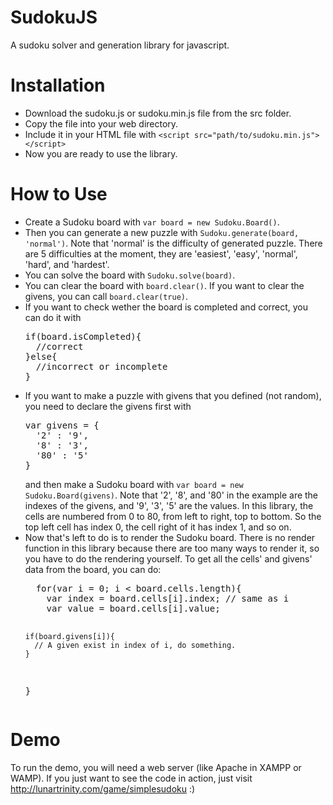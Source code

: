 SudokuJS
========

A sudoku solver and generation library for javascript.

Installation
============
<ul>
<li>Download the sudoku.js or sudoku.min.js file from the src folder.</li>
<li>Copy the file into your web directory.</li>
<li>Include it in your HTML file with <code>&lt;script src="path/to/sudoku.min.js"&gt;&lt;/script&gt;</code></li>
<li>Now you are ready to use the library.</li>
</ul>

How to Use
==========
<ul>
<li>Create a Sudoku board with <code>var board = new Sudoku.Board()</code>.</li>
<li>Then you can generate a new puzzle with <code>Sudoku.generate(board, 'normal')</code>.
Note that 'normal' is the difficulty of generated puzzle. There are 5 difficulties at the moment, they are 'easiest', 'easy', 'normal', 'hard', and 'hardest'.</li>
<li>You can solve the board with <code>Sudoku.solve(board)</code>.</li>
<li>You can clear the board with <code>board.clear()</code>. If you want to clear the givens, you can call <code>board.clear(true)</code>.</li>
<li>If you want to check wether the board is completed and correct, you can do it with 
<pre>
if(board.isCompleted){
  //correct 
}else{ 
  //incorrect or incomplete
}
</pre></li>
<li>If you want to make a puzzle with givens that you defined (not random), you need to declare the givens first with
<pre>var givens = {
  '2' : '9',
  '8' : '3',
  '80' : '5'
}</pre>
and then make a Sudoku board with <code>var board = new Sudoku.Board(givens)</code>.
Note that '2', '8', and '80' in the example are the indexes of the givens, and '9', '3', '5' are the values.
In this library, the cells are numbered from 0 to 80, from left to right, top to bottom. So the top left cell has index 0, the cell right of it has index 1, and so on.</li>
<li>Now that's left to do is to render the Sudoku board. There is no render function in this library because there are too many ways to render it, so you have to do the rendering yourself.
To get all the cells' and givens' data from the board, you can do:
<pre>
  for(var i = 0; i &lt; board.cells.length){
    var index = board.cells[i].index; // same as i
    var value = board.cells[i].value;
    
    if(board.givens[i]){
      // A given exist in index of i, do something.
    }
  }
</pre>
</li>
</ul>

Demo
====
To run the demo, you will need a web server (like Apache in XAMPP or WAMP).
If you just want to see the code in action, just visit http://lunartrinity.com/game/simplesudoku :)

